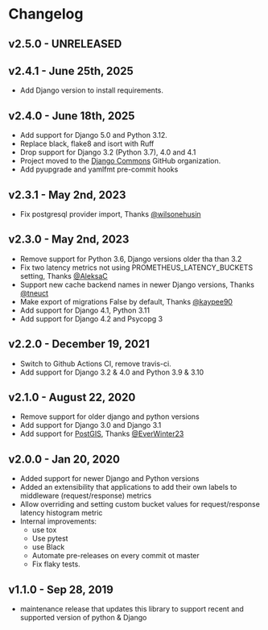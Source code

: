 # Changelog

## v2.5.0 - UNRELEASED

## v2.4.1 - June 25th, 2025

* Add Django version to install requirements.

## v2.4.0 - June 18th, 2025

* Add support for Django 5.0 and Python 3.12.
* Replace black, flake8 and isort with Ruff
* Drop support for Django 3.2 (Python 3.7), 4.0 and 4.1
* Project moved to the [Django Commons](https://github.com/django-commons) GitHub organization.
* Add pyupgrade and yamlfmt pre-commit hooks

## v2.3.1 - May 2nd, 2023

* Fix postgresql provider import, Thanks [@wilsonehusin](https://github.com/korfuri/django-prometheus/pull/402)

## v2.3.0 - May 2nd, 2023

* Remove support for Python 3.6, Django versions older tha than 3.2
* Fix two latency metrics not using PROMETHEUS_LATENCY_BUCKETS setting, Thanks [@AleksaC](https://github.com/korfuri/django-prometheus/pull/343)
* Support new cache backend names in newer Django versions, Thanks [@tneuct](https://github.com/korfuri/django-prometheus/pull/329)
* Make export of migrations False by default, Thanks [@kaypee90](https://github.com/korfuri/django-prometheus/pull/313)
* Add support for Django 4.1, Python 3.11
* Add support for Django 4.2 and Psycopg 3

## v2.2.0 - December 19, 2021

* Switch to Github Actions CI, remove travis-ci.
* Add support for Django 3.2 & 4.0 and Python 3.9 & 3.10

## v2.1.0 - August 22, 2020

* Remove support for older django and python versions
* Add support for Django 3.0 and Django 3.1
* Add support for [PostGIS](https://github.com/korfuri/django-prometheus/pull/221), Thanks [@EverWinter23](https://github.com/EverWinter23)

## v2.0.0 - Jan 20, 2020

* Added support for newer Django and Python versions
* Added an extensibility that applications to add their own labels to middleware (request/response) metrics
* Allow overriding and setting custom bucket values for request/response latency histogram metric
* Internal improvements:
  * use tox
  * Use pytest
  * use Black
  * Automate pre-releases on every commit ot master
  * Fix flaky tests.

## v1.1.0 -  Sep 28, 2019

* maintenance release that updates this library to support recent and supported version of python & Django
